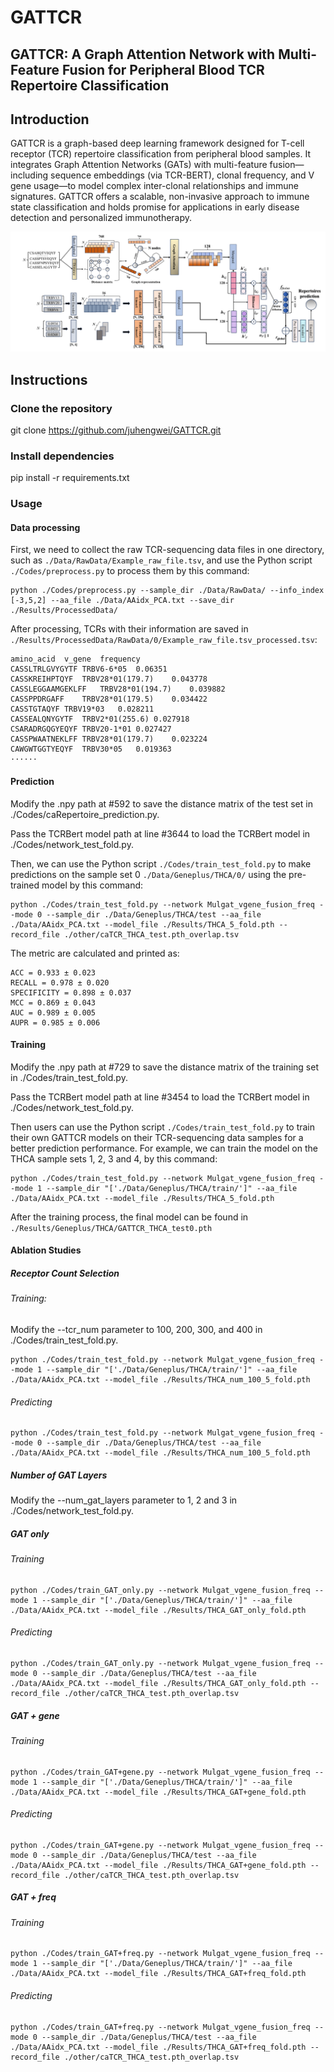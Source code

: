 # GATTCR

GATTCR: A Graph Attention Network with Multi-Feature Fusion for Peripheral Blood TCR Repertoire Classification
------------------------------

## Introduction
GATTCR is a graph-based deep learning framework designed for T-cell receptor (TCR) repertoire classification from peripheral blood samples. It integrates Graph Attention Networks (GATs) with multi-feature fusion—including sequence embeddings (via TCR-BERT), clonal frequency, and V gene usage—to model complex inter-clonal relationships and immune signatures. GATTCR offers a scalable, non-invasive approach to immune state classification and holds promise for applications in early disease detection and personalized immunotherapy.

<p float="left">
  <img src="./Results/4-13.png"/>
</p>

## Instructions

### Clone the repository
git clone https://github.com/juhengwei/GATTCR.git

### Install dependencies
pip install -r requirements.txt

### Usage

#### Data processing

First, we need to collect the raw TCR-sequencing data files in one directory, such as `./Data/RawData/Example_raw_file.tsv`, and use the Python script `./Codes/preprocess.py` to process them by this command:

```
python ./Codes/preprocess.py --sample_dir ./Data/RawData/ --info_index [-3,5,2] --aa_file ./Data/AAidx_PCA.txt --save_dir ./Results/ProcessedData/
```

After processing, TCRs with their information are saved in `./Results/ProcessedData/RawData/0/Example_raw_file.tsv_processed.tsv`:

```
amino_acid  v_gene  frequency
CASSLTRLGVYGYTF TRBV6-6*05  0.06351
CASSKREIHPTQYF  TRBV28*01(179.7)    0.043778
CASSLEGGAAMGEKLFF   TRBV28*01(194.7)    0.039882
CASSPPDRGAFF    TRBV28*01(179.5)    0.034422
CASSTGTAQYF TRBV19*03   0.028211
CASSEALQNYGYTF  TRBV2*01(255.6) 0.027918
CSARADRGQGYEQYF TRBV20-1*01 0.027427
CASSPWAATNEKLFF TRBV28*01(179.7)    0.023224
CAWGWTGGTYEQYF  TRBV30*05   0.019363
······
```

#### Prediction

Modify the .npy path at #592 to save the distance matrix of the test set in ./Codes/caRepertoire_prediction.py.

Pass the TCRBert model path at line #3644 to load the TCRBert model in ./Codes/network_test_fold.py.

Then, we can use the Python script `./Codes/train_test_fold.py` to make predictions on the sample set 0 `./Data/Geneplus/THCA/0/` using the pre-trained model by this command:

```
python ./Codes/train_test_fold.py --network Mulgat_vgene_fusion_freq --mode 0 --sample_dir ./Data/Geneplus/THCA/test --aa_file ./Data/AAidx_PCA.txt --model_file ./Results/THCA_5_fold.pth --record_file ./other/caTCR_THCA_test.pth_overlap.tsv
```

The metric are calculated and printed as: 

```
ACC = 0.933 ± 0.023
RECALL = 0.978 ± 0.020
SPECIFICITY = 0.898 ± 0.037
MCC = 0.869 ± 0.043
AUC = 0.989 ± 0.005
AUPR = 0.985 ± 0.006
```

#### Training

Modify the .npy path at #729 to save the distance matrix of the training set in ./Codes/train_test_fold.py.

Pass the TCRBert model path at line #3454 to load the TCRBert model in ./Codes/network_test_fold.py.

Then users can use the Python script `./Codes/train_test_fold.py` to train their own GATTCR models on their TCR-sequencing data samples for a better prediction performance. For example, we can train the model on the THCA sample sets 1, 2, 3 and 4, by this command:

```
python ./Codes/train_test_fold.py --network Mulgat_vgene_fusion_freq --mode 1 --sample_dir "['./Data/Geneplus/THCA/train/']" --aa_file ./Data/AAidx_PCA.txt --model_file ./Results/THCA_5_fold.pth
```

After the training process, the final model can be found in `./Results/Geneplus/THCA/GATTCR_THCA_test0.pth`

#### Ablation Studies

##### Receptor Count Selection

###### Training:

Modify the --tcr_num parameter to 100, 200, 300, and 400 in ./Codes/train_test_fold.py.

```
python ./Codes/train_test_fold.py --network Mulgat_vgene_fusion_freq --mode 1 --sample_dir "['./Data/Geneplus/THCA/train/']" --aa_file ./Data/AAidx_PCA.txt --model_file ./Results/THCA_num_100_5_fold.pth
```

###### Predicting
```
python ./Codes/train_test_fold.py --network Mulgat_vgene_fusion_freq --mode 0 --sample_dir ./Data/Geneplus/THCA/test --aa_file ./Data/AAidx_PCA.txt --model_file ./Results/THCA_num_100_5_fold.pth
```

##### Number of GAT Layers
Modify the --num_gat_layers parameter to 1, 2 and 3 in ./Codes/network_test_fold.py.

##### GAT only

###### Training
```
python ./Codes/train_GAT_only.py --network Mulgat_vgene_fusion_freq --mode 1 --sample_dir "['./Data/Geneplus/THCA/train/']" --aa_file ./Data/AAidx_PCA.txt --model_file ./Results/THCA_GAT_only_fold.pth
```

###### Predicting
```
python ./Codes/train_GAT_only.py --network Mulgat_vgene_fusion_freq --mode 0 --sample_dir ./Data/Geneplus/THCA/test --aa_file ./Data/AAidx_PCA.txt --model_file ./Results/THCA_GAT_only_fold.pth --record_file ./other/caTCR_THCA_test.pth_overlap.tsv
```

##### GAT + gene

###### Training
```
python ./Codes/train_GAT+gene.py --network Mulgat_vgene_fusion_freq --mode 1 --sample_dir "['./Data/Geneplus/THCA/train/']" --aa_file ./Data/AAidx_PCA.txt --model_file ./Results/THCA_GAT+gene_fold.pth
```

###### Predicting
```
python ./Codes/train_GAT+gene.py --network Mulgat_vgene_fusion_freq --mode 0 --sample_dir ./Data/Geneplus/THCA/test --aa_file ./Data/AAidx_PCA.txt --model_file ./Results/THCA_GAT+gene_fold.pth --record_file ./other/caTCR_THCA_test.pth_overlap.tsv
```

##### GAT + freq

###### Training
```
python ./Codes/train_GAT+freq.py --network Mulgat_vgene_fusion_freq --mode 1 --sample_dir "['./Data/Geneplus/THCA/train/']" --aa_file ./Data/AAidx_PCA.txt --model_file ./Results/THCA_GAT+freq_fold.pth
```

###### Predicting
```
python ./Codes/train_GAT+freq.py --network Mulgat_vgene_fusion_freq --mode 0 --sample_dir ./Data/Geneplus/THCA/test --aa_file ./Data/AAidx_PCA.txt --model_file ./Results/THCA_GAT+freq_fold.pth --record_file ./other/caTCR_THCA_test.pth_overlap.tsv
```




